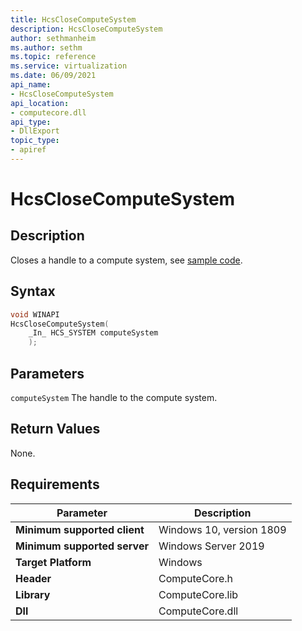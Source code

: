 ```yaml
---
title: HcsCloseComputeSystem
description: HcsCloseComputeSystem
author: sethmanheim
ms.author: sethm
ms.topic: reference
ms.service: virtualization
ms.date: 06/09/2021
api_name:
- HcsCloseComputeSystem
api_location:
- computecore.dll
api_type:
- DllExport
topic_type: 
- apiref
---
```

# HcsCloseComputeSystem

## Description

Closes a handle to a compute system, see [sample code](./ComputeSystemSample.md#SaveCloseCS).

## Syntax

```cpp
void WINAPI
HcsCloseComputeSystem(
    _In_ HCS_SYSTEM computeSystem
    );
```

## Parameters

`computeSystem`
The handle to the compute system.

## Return Values

None.

## Requirements

|Parameter|Description|
|---|---|
| **Minimum supported client** | Windows 10, version 1809 |
| **Minimum supported server** | Windows Server 2019 |
| **Target Platform** | Windows |
| **Header** | ComputeCore.h |
| **Library** | ComputeCore.lib |
| **Dll** | ComputeCore.dll |
